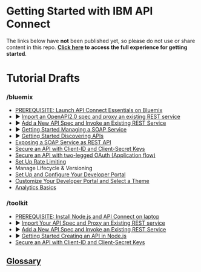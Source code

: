 # Getting Started with IBM API Connect

The links below have **not** been published yet, so please do not use or share content in this repo. **[Click here](https://console-regional.ng.bluemix.net/docs/services/apiconnect/index.html#index) to access the full experience for getting started**. 

# Tutorial Drafts

### /bluemix
- [PREREQUISITE: Launch API Connect Essentials on Bluemix](bluemix/0-prereq/README.md)
- ▶ [Import an OpenAPI2.0 spec and proxy an existing REST service](bluemix/1a/README.md)
- ▶ [Add a New API Spec and Invoke an Existing REST Service](bluemix/1b/README.md)
- ▶ [Getting Started Managing a SOAP Service](/bluemix/manage-soap-api/README.md)
- ▶ [Getting Started Discovering APIs](bluemix/getting-started-discovering-apis)
- [Exposing a SOAP Service as REST API](/bluemix/exposing-a-soap-service-as-rest/README.md)
- [Secure an API with Client-ID and Client-Secret Keys](bluemix/2a/README.md)
- [Secure an API with two-legged OAuth (Application flow)](bluemix/2b/README.md)
- [Set Up Rate Limiting](/bluemix/setup-rate-limiting/README.md)
- Manage Lifecycle & Versioning
- [Set Up and Configure Your Developer Portal](/bluemix/setup-config-customize-dev-portal) 
- [Customize Your Developer Portal and Select a Theme](/bluemix/customize-dev-portal-select-theme)
- [Analytics Basics](/bluemix/analytics-basics/README.md)

### /toolkit
- [PREREQUISITE: Install Node.js and API Connect on laptop](/toolkit/0-Prereq/README.md)
- ▶ [Import Your API Spec and Proxy an Existing REST service](/toolkit/1a-import)
- ▶ [Add a New API Spec and Invoke an Existing REST Service](/toolkit/1b)
- ▶ [Getting Started Creating an API in Node.js](/toolkit/getting-started-creating-an-api-in-nodejs/README.md)
- [Secure an API with Client-ID and Client-Secret Keys](/toolkit/2a/README.md)

## [Glossary](https://console.ng.bluemix.net/docs/services/apiconnect/apiconnect_overview.html#apic_glossary)
